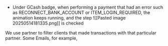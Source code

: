
- Under GCash badge, when performing a payment that had an error such as RECONNECT_BANK_ACCOUNT or ITEM_LOGIN_REQUIRED, the animation keeps running, and the step  ![[Pasted image 20250514181335.png]] is checked

We use partner to filter clients that made transactions with that particular partner.
Some Emails, for example, 